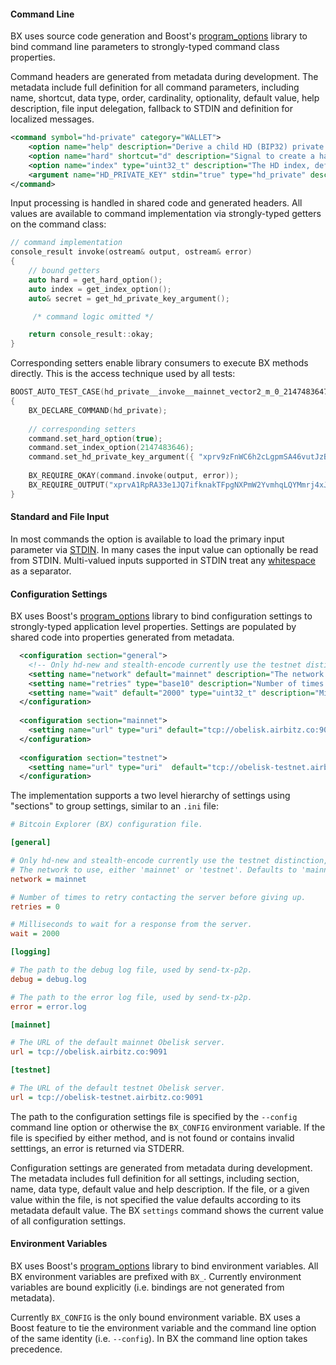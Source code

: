 #### Command Line

BX uses source code generation and Boost's [program_options](http://www.boost.org/doc/libs/1_50_0/doc/html/program_options/overview.html) library to bind command line parameters to strongly-typed command class properties.

Command headers are generated from metadata during development. The metadata include full definition for all command parameters, including name, shortcut, data type, order, cardinality, optionality, default value, help description, file input delegation, fallback to STDIN and definition for localized messages.
```xml
<command symbol="hd-private" category="WALLET">
    <option name="help" description="Derive a child HD (BIP32) private key from another HD private key." />
    <option name="hard" shortcut="d" description="Signal to create a hardened key." />
    <option name="index" type="uint32_t" description="The HD index, defaults to zero." />
    <argument name="HD_PRIVATE_KEY" stdin="true" type="hd_private" description="The parent HD private key.  If not specified the key is read from STDIN." />
</command>
```
Input processing is handled in shared code and generated headers. All values are available to command implementation via strongly-typed getters on the command class:
```c++
// command implementation
console_result invoke(ostream& output, ostream& error)
{
    // bound getters
    auto hard = get_hard_option();
    auto index = get_index_option();
    auto& secret = get_hd_private_key_argument();

     /* command logic omitted */

    return console_result::okay;
}
```
Corresponding setters enable library consumers to execute BX methods directly. This is the access technique used by all tests:
```c++
BOOST_AUTO_TEST_CASE(hd_private__invoke__mainnet_vector2_m_0_2147483647h_1_2147483646h__okay_output)
{
    BX_DECLARE_COMMAND(hd_private);
    
    // corresponding setters
    command.set_hard_option(true);
    command.set_index_option(2147483646);
    command.set_hd_private_key_argument({ "xprv9zFnWC6h2cLgpmSA46vutJzBcfJ8yaJGg8cX1e5StJh45BBciYTRXSd25UEPVuesF9yog62tGAQtHjXajPPdbRCHuWS6T8XA2ECKADdw4Ef" });
    
    BX_REQUIRE_OKAY(command.invoke(output, error));
    BX_REQUIRE_OUTPUT("xprvA1RpRA33e1JQ7ifknakTFpgNXPmW2YvmhqLQYMmrj4xJXXWYpDPS3xz7iAxn8L39njGVyuoseXzU6rcxFLJ8HFsTjSyQbLYnMpCqE2VbFWc\n");
}
```

#### Standard and File Input

In most commands the option is available to load the primary input parameter via [STDIN](http://wikipedia.org/wiki/Standard_streams#Standard_input_.28stdin.29). In many cases the input value can optionally be read from STDIN. Multi-valued inputs supported in STDIN treat any [whitespace](http://en.wikipedia.org/wiki/Whitespace_character) as a separator.

#### Configuration Settings

BX uses Boost's [program_options](http://www.boost.org/doc/libs/1_50_0/doc/html/program_options/overview.html) library to bind configuration settings to strongly-typed application level properties. Settings are populated by shared code into properties generated from metadata.
```xml
  <configuration section="general">
    <!-- Only hd-new and stealth-encode currently use the testnet distinction, apart from swapping servers. -->
    <setting name="network" default="mainnet" description="The network to use, either 'mainnet' or 'testnet'. Defaults to 'mainnet'." />
    <setting name="retries" type="base10" description="Number of times to retry contacting the server before giving up." />
    <setting name="wait" default="2000" type="uint32_t" description="Milliseconds to wait for a response from the server." />
  </configuration>
    
  <configuration section="mainnet">
    <setting name="url" type="uri" default="tcp://obelisk.airbitz.co:9091" description="The URL of the Obelisk mainnet server." />
  </configuration>
  
  <configuration section="testnet">
    <setting name="url" type="uri"  default="tcp://obelisk-testnet.airbitz.co:9091" description="The URL of the Obelisk testnet server." />
  </configuration>
```
The implementation supports a two level hierarchy of settings using "sections" to group settings, similar to an `.ini` file:
```ini
# Bitcoin Explorer (BX) configuration file.

[general]

# Only hd-new and stealth-encode currently use the testnet distinction, apart from swapping servers.
# The network to use, either 'mainnet' or 'testnet'. Defaults to 'mainnet'.
network = mainnet

# Number of times to retry contacting the server before giving up.
retries = 0

# Milliseconds to wait for a response from the server.
wait = 2000

[logging]

# The path to the debug log file, used by send-tx-p2p.
debug = debug.log

# The path to the error log file, used by send-tx-p2p.
error = error.log

[mainnet]

# The URL of the default mainnet Obelisk server.
url = tcp://obelisk.airbitz.co:9091

[testnet]

# The URL of the default testnet Obelisk server.
url = tcp://obelisk-testnet.airbitz.co:9091
```
The path to the configuration settings file is specified by the `--config` command line option or otherwise the `BX_CONFIG` environment variable. If the file is specified by either method, and is not found or contains invalid setttings, an error is returned via STDERR.

Configuration settings are generated from metadata during development. The metadata includes full definition for all settings, including section, name, data type, default value and help description. If the file, or a given value within the file, is not specified the value defaults according to its metadata default value. The BX `settings` command shows the current value of all configuration settings.

#### Environment Variables

BX uses Boost's [program_options](http://www.boost.org/doc/libs/1_50_0/doc/html/program_options/overview.html) library to bind environment variables. All BX environment variables are prefixed with `BX_`. Currently environment variables are bound explicitly (i.e. bindings are not generated from metadata).

Currently `BX_CONFIG` is the only bound environment variable. BX uses a Boost feature to tie the environment variable and the command line option of the same identity (i.e. `--config`). In BX the command line option takes precedence.